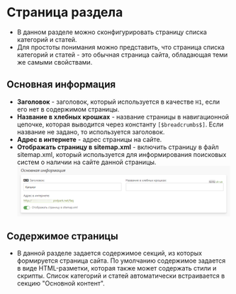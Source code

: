 # Страница раздела
* В данном разделе можно сконфигурировать страницу списка категорий и статей.  
* Для простоты понимания можно представить, что страница списка категорий и статей - это обычная страница сайта, обладающая теми же самыми свойствами.

## Основная информация
* **Заголовок** - заголовок, который используется в качестве `H1`, если его нет в содержимом страницы.
* **Название в хлебных крошках** - название страницы в навигационной цепочке, которая выводится через константу `[$breadcrumbs$]`. Если название не задано, то используется заголовок.
* **Адрес в интернете** - адрес страницы на сайте.
* **Отображать страницу в sitemap.xml** - включить страницу в файл sitemap.xml, который используется для информирования поисковых систем о наличии на сайте данной страницы.
![](../_media/faq/faq07.png ':size=70%')

## Содержимое страницы
* В данной разделе задается содержимое секций, из которых формируется страница сайта. По умолчанию содержимое задается в виде HTML-разметки, которая также может содержать стили и скрипты. Список категорий и статей автоматически встраивается в секцию "Основной контент".
